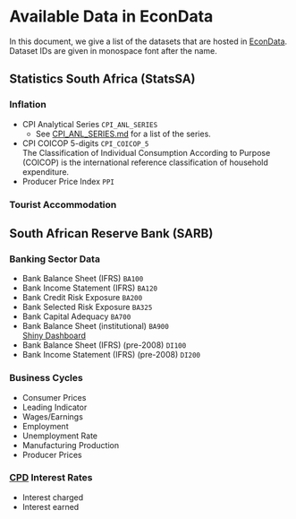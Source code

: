 # Available Data in EconData

In this document, we give a list of the datasets that are hosted in [EconData](https://www.econdata.co.za). Dataset IDs are given in monospace font after the name.

## Statistics South Africa (StatsSA)

### Inflation

-   CPI Analytical Series `CPI_ANL_SERIES`
    -   See [CPI_ANL_SERIES.md](./CPI_ANL_SERIES.md) for a list of the series.
-   CPI COICOP 5-digits `CPI_COICOP_5`<br>
    The Classification of Individual Consumption According to Purpose (COICOP) is the international reference classification of household expenditure.
-   Producer Price Index `PPI`


### Tourist Accommodation





## South African Reserve Bank (SARB)

### Banking Sector Data

-   Bank Balance Sheet (IFRS) `BA100`
-   Bank Income Statement (IFRS) `BA120`
-   Bank Credit Risk Exposure `BA200`
-   Bank Selected Risk Exposure `BA325`
-   Bank Capital Adequacy `BA700`
-   Bank Balance Sheet (institutional) `BA900`<br>
    [Shiny Dashboard](https://codera.co.za/coderas-banking-dashboard/)
-   Bank Balance Sheet (IFRS) (pre-2008) `DI100`
-   Bank Income Statement (IFRS) (pre-2008) `DI200`

### Business Cycles 

-   Consumer Prices
-   Leading Indicator
-   Wages/Earnings
-   Employment
-   Unemployment Rate
-   Manufacturing Production
-   Producer Prices

### [CPD](https://nationalgovernment.co.za/units/view/408/corporation-for-public-deposits) Interest Rates

-   Interest charged
-   Interest earned

